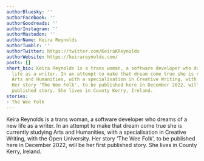 ```yaml
---
authorBluesky: ''
authorFacebook: ''
authorGoodreads: ''
authorInstagram: ''
authorMastodon: ''
authorName: Keira Reynolds
authorTumblr: ''
authorTwitter: https://twitter.com/KeiraKReynolds
authorWebsite: https://keirareynolds.com/
posts: []
short_bio: Keira Reynolds is a trans woman, a software developer who dreams of a new
  life as a writer. In an attempt to make that dream come true she is currently studying
  Arts and Humanities, with a specialisation in Creative Writing, with the Open University.
  Her story 'The Wee Folk', to be published here in December 2022, will be her first
  published story. She lives in County Kerry, Ireland.
stories:
- The Wee Folk
---
```


Keira Reynolds is a trans woman, a software developer who dreams of a new life as a writer. In an attempt to make that dream come true she is currently studying Arts and Humanities, with a specialisation in Creative Writing, with the Open University. Her story 'The Wee Folk', to be published here in December 2022, will be her first published story. She lives in County Kerry, Ireland.